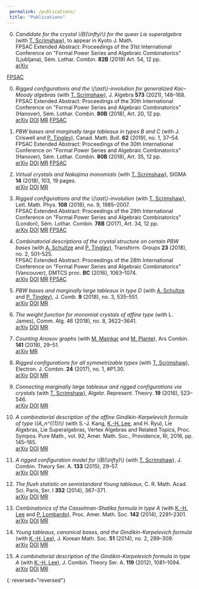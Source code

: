 ```yaml
---
 permalink: /publications/
 title: "Publications"
---
```


0. *Candidate for the crystal \\(B(\infty)\\) for the queer Lie superalgebra* (with [T. Scrimshaw](https://people.smp.uq.edu.au/TravisScrimshaw/)), to appear in Kyoto J. Math.  <br>
FPSAC Extended Abstract: Proceedings of the 31st International Conference on "Formal Power Series and Algebraic Combinatorics" (Ljubljana), Sém. Lothar. Combin. **82B** (2019) Art. 54, 12 pp.<br>
[arXiv](https://arXiv.org/abs/1903.03236)
<!--[DOI]()
[MR]()-->
[FPSAC](http://fpsac2019.fmf.uni-lj.si/resources/Proceedings/99.pdf)

0. *Rigged configurations and the \\(\ast\\)-involution for generalized Kac–Moody algebras* (with [T. Scrimshaw](https://people.smp.uq.edu.au/TravisScrimshaw/)), J. Algebra **573** (2021), 148–168.<br>
FPSAC Extended Abstract: Proceedings of the 30th International Conference on "Formal Power Series and Algebraic Combinatorics" (Hanover), Sém. Lothar. Combin. **80B** (2018), Art. 20, 12 pp.<br>
[arXiv](https://arXiv.org/abs/1812.07746)
[DOI](https://doi.org/10.1016/j.jalgebra.2020.12.035)
[MR](https://mathscinet.ams.org/mathscinet/search/publdoc.html?pg1=INDI&s1=971472&sort=Newest&vfpref=html&r=1&mx-pid=4203531)
[FPSAC](http://www.mat.univie.ac.at/~slc/wpapers/FPSAC2018/20-Salisbury-Scrimshaw.html)

0. *PBW bases and marginally large tableaux in types B and C* (with J. Criswell and [P. Tingley](http://webpages.math.luc.edu/~ptingley/)), Canad. Math. Bull. **62** (2019), no. 1, 37–54. <br>
FPSAC Extended Abstract: Proceedings of the 30th International Conference on "Formal Power Series and Algebraic Combinatorics" (Hanover), Sém. Lothar. Combin. **80B** (2018), Art. 35, 12 pp.<br>
[arXiv](https://arXiv.org/abs/1708.04311)
[DOI](http://dx.doi.org/10.4153/CMB-2017-071-1)
[MR](https://mathscinet.ams.org/mathscinet/search/publdoc.html?pg1=INDI&s1=971472&sort=Newest&vfpref=html&r=3&mx-pid=3943765)
[FPSAC](http://www.mat.univie.ac.at/~slc/wpapers/FPSAC2018/35-Criswell-Salisbury-Tingley.html)


0. *Virtual crystals and Nakajima monomials* (with [T. Scrimshaw](https://people.smp.uq.edu.au/TravisScrimshaw/)), SIGMA **14** (2018), 103, 19 pages.<br>
[arXiv](https://arXiv.org/abs/1707.09638)
[DOI](https://doi.org/10.3842/SIGMA.2018.103)
[MR](https://mathscinet.ams.org/mathscinet/search/publdoc.html?pg1=INDI&s1=971472&sort=Newest&vfpref=html&r=6&mx-pid=3858396)


0. *Rigged configurations and the \\(\ast\\)-involution* (with [T. Scrimshaw](https://people.smp.uq.edu.au/TravisScrimshaw/)), Lett. Math. Phys. **108** (2018), no. 9, 1985–2007.<br>
FPSAC Extended Abstract: Proceedings of the 29th International Conference on "Formal Power Series and Algebraic Combinatorics" (London), Sém. Lothar. Combin. **78B** (2017), Art. 34, 12 pp.<br>
[arXiv](https://arXiv.org/abs/1601.06137)
[DOI](https://doi.org/10.1007/s11005-018-1063-2)
[MR](https://mathscinet.ams.org/mathscinet/search/publdoc.html?pg1=INDI&s1=971472&sort=Newest&vfpref=html&r=8&mx-pid=3832140)
[FPSAC](http://www.mat.univie.ac.at/~slc/wpapers/FPSAC2017/34%20Salisbury%20Scrimshaw.html)


0. *Combinatorial descriptions of the crystal structure on certain PBW bases* (with [A. Schultze](https://www.albany.edu/~as148824/homepage/) and [P. Tingley](http://webpages.math.luc.edu/~ptingley/)), Transform. Groups **23** (2018), no. 2, 501–525.<br>
FPSAC Extended Abstract: Proceedings of the 28th International Conference on "Formal Power Series and Algebraic Combinatorics" (Vancouver), DMTCS proc. **BC** (2016), 1063–1074.<br>
[arXiv](https://arXiv.org/abs/1606.01978)
[DOI](https://doi.org/10.1007/s00031-017-9434-9)
[MR](https://mathscinet.ams.org/mathscinet/search/publdoc.html?pg1=INDI&s1=971472&sort=Newest&vfpref=html&r=10&mx-pid=3805215)
[FPSAC](https://fpsac2016.sciencesconf.org/browse/author4b8b.html?authorid=414262)


0. *PBW bases and marginally large tableaux in type D* (with [A. Schultze](https://www.albany.edu/~as148824/homepage/) and [P. Tingley](http://webpages.math.luc.edu/~ptingley/)), J. Comb. **9** (2018), no. 3, 535–551.<br>
[arXiv](https://arXiv.org/abs/1606.02517)
[DOI](http://dx.doi.org/10.4310/JOC.2018.v9.n3.a6)
[MR](https://mathscinet.ams.org/mathscinet/search/publdoc.html?pg1=INDI&s1=971472&sort=Newest&vfpref=html&r=9&mx-pid=3809647)


0. *The weight function for monomial crystals of affine type* (with L. James), Comm. Alg. 46 (2018), no. 8, 3622–3641.<br>
[arXiv](https://arXiv.org/abs/1707.03159)
[DOI](http://dx.doi.org/10.1080/00927872.2018.1424870)
[MR](https://mathscinet.ams.org/mathscinet/search/publdoc.html?pg1=INDI&s1=971472&sort=Newest&vfpref=html&r=11&mx-pid=3789019)


0. *Counting Anosov graphs* (with [M. Mainkar](http://people.cst.cmich.edu/maink1m/) and [M. Plante](https://math.uconn.edu/person/matthew-plante/)), Ars Combin. **141** (2018), 29–51.<br>
[arXiv](https://arXiv.org/abs/1509.03571)
[MR](https://mathscinet.ams.org/mathscinet/search/publdoc.html?pg1=INDI&s1=971472&sort=Newest&vfpref=html&r=7&mx-pid=3837784)


0. *Rigged configurations for all symmetrizable types* (with [T. Scrimshaw](https://people.smp.uq.edu.au/TravisScrimshaw/)), Electron. J. Combin. **24** (2017), no. 1, #P1.30.<br>
[arXiv](https://arXiv.org/abs/1509.07833)
[DOI](http://www.combinatorics.org/ojs/index.php/eljc/article/view/v24i1p30)
[MR](https://mathscinet.ams.org/mathscinet/search/publdoc.html?pg1=INDI&s1=971472&sort=Newest&vfpref=html&r=13&mx-pid=3625907)


0. *Connecting marginally large tableaux and rigged configurations via crystals* (with [T. Scrimshaw](https://people.smp.uq.edu.au/TravisScrimshaw/)), Algebr. Represent. Theory. **19** (2016), 523–546.<br>
[arXiv](https://arXiv.org/abs/1505.07040)
[DOI](http://dx.doi.org/10.1007/s10468-015-9587-y)
[MR](https://mathscinet.ams.org/mathscinet/search/publdoc.html?pg1=INDI&s1=971472&sort=Newest&vfpref=html&r=15&mx-pid=3503230)


0. *A combinatorial description of the affine Gindikin-Karpelevich formula of type \\(A_n^{(1)}\\)* (with S.-J. Kang, [K.-H. Lee](http://www.math.uconn.edu/~khlee), and H. Ryu), Lie Algebras, Lie Superalgebras, Vertex Algebras and Related Topics, Proc. Sympos. Pure Math., vol. 92, Amer. Math. Soc., Providence, RI, 2016, pp. 145–165.<br>
[arXiv](https://arXiv.org/abs/1203.1640)
[DOI](http://bookstore.ams.org/pspum-92/)
[MR](https://mathscinet.ams.org/mathscinet/search/publdoc.html?pg1=INDI&s1=971472&sort=Newest&vfpref=html&r=14&mx-pid=3644230)


0. *A rigged configuration model for \\(B(\infty)\\)* (with [T. Scrimshaw](https://people.smp.uq.edu.au/TravisScrimshaw/)), J. Combin. Theory Ser. A. **133** (2015), 29–57.<br>
[arXiv](https://arXiv.org/abs/1404.6539)
[DOI](http://dx.doi.org/10.1016/j.jcta.2015.01.008)
[MR](https://mathscinet.ams.org/mathscinet/search/publdoc.html?pg1=INDI&s1=971472&sort=Newest&vfpref=html&r=16&mx-pid=3325627)


0. *The flush statistic on semistandard Young tableaux*, C. R. Math. Acad. Sci. Paris, Ser. I **352** (2014), 367–371. <br>
[arXiv](https://arXiv.org/abs/1401.1185)
[DOI](http://dx.doi.org/10.1016/j.crma.2014.03.007)
[MR](https://mathscinet.ams.org/mathscinet/search/publdoc.html?pg1=INDI&s1=971472&sort=Newest&vfpref=html&r=18&mx-pid=3194240)


0. *Combinatorics of the Casselman-Shalika formula in type A* (with [K.-H. Lee](http://www.math.uconn.edu/~khlee) and [P. Lombardo](https://www.endicott.edu/academics/schools/science-technology/faculty/p/philip-lombardo)), Proc. Amer. Math. Soc. **142** (2014), 2291–2301.<br>
[arXiv](https://arXiv.org/abs/1111.1134)
[DOI](http://dx.doi.org/10.1090/S0002-9939-2014-11961-7)
[MR](https://mathscinet.ams.org/mathscinet/search/publdoc.html?pg1=INDI&s1=971472&sort=Newest&vfpref=html&r=17&mx-pid=3195754)


0. *Young tableaux, canonical bases, and the Gindikin-Karpelevich formula* (with [K.-H. Lee](http://www.math.uconn.edu/~khlee)), J. Korean Math. Soc. **51** (2014), no. 2, 289–309. <br>
[arXiv](https://arXiv.org/abs/1205.6006)
[DOI](http://dx.doi.org/10.4134/JKMS.2014.51.2.289)
[MR](https://mathscinet.ams.org/mathscinet/search/publdoc.html?pg1=INDI&s1=971472&sort=Newest&vfpref=html&r=19&mx-pid=3178585)


0. *A combinatorial description of the Gindikin-Karpelevich formula in type A* (with [K.-H. Lee](http://www.math.uconn.edu/~khlee)), J. Combin. Theory Ser. A. **119** (2012), 1081–1094.<br>
[arXiv](https://arXiv.org/abs/1106.0535)
[DOI](http://dx.doi.org/10.1016/j.jcta.2012.01.011)
[MR](https://mathscinet.ams.org/mathscinet/search/publdoc.html?pg1=INDI&s1=971472&sort=Newest&vfpref=html&r=20&mx-pid=2891384)

{: reversed="reversed"}
